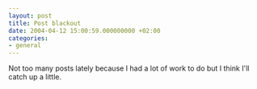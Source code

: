 ```yaml
---
layout: post
title: Post blackout
date: 2004-04-12 15:00:59.000000000 +02:00
categories:
- general
---
```

Not too many posts lately because I had a lot of work to do but I think I'll catch up a little.
